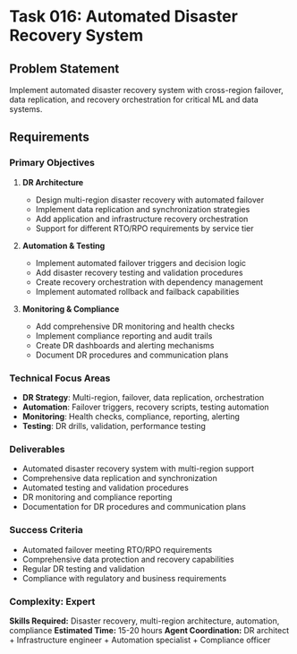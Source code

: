 # Task 016: Automated Disaster Recovery System

## Problem Statement
Implement automated disaster recovery system with cross-region failover, data replication, and recovery orchestration for critical ML and data systems.

## Requirements

### Primary Objectives
1. **DR Architecture**
   - Design multi-region disaster recovery with automated failover
   - Implement data replication and synchronization strategies
   - Add application and infrastructure recovery orchestration
   - Support for different RTO/RPO requirements by service tier

2. **Automation & Testing**
   - Implement automated failover triggers and decision logic
   - Add disaster recovery testing and validation procedures
   - Create recovery orchestration with dependency management
   - Implement automated rollback and failback capabilities

3. **Monitoring & Compliance**
   - Add comprehensive DR monitoring and health checks
   - Implement compliance reporting and audit trails
   - Create DR dashboards and alerting mechanisms
   - Document DR procedures and communication plans

### Technical Focus Areas
- **DR Strategy**: Multi-region, failover, data replication, orchestration
- **Automation**: Failover triggers, recovery scripts, testing automation
- **Monitoring**: Health checks, compliance, reporting, alerting
- **Testing**: DR drills, validation, performance testing

### Deliverables
- Automated disaster recovery system with multi-region support
- Comprehensive data replication and synchronization
- Automated testing and validation procedures
- DR monitoring and compliance reporting
- Documentation for DR procedures and communication plans

### Success Criteria
- Automated failover meeting RTO/RPO requirements
- Comprehensive data protection and recovery capabilities
- Regular DR testing and validation
- Compliance with regulatory and business requirements

### Complexity: Expert
**Skills Required:** Disaster recovery, multi-region architecture, automation, compliance
**Estimated Time:** 15-20 hours
**Agent Coordination:** DR architect + Infrastructure engineer + Automation specialist + Compliance officer
